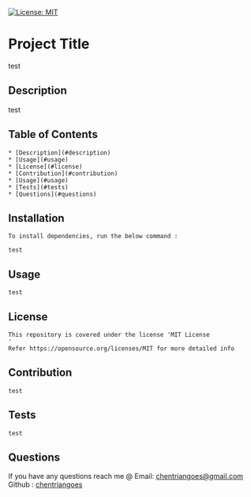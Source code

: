 
   [![License: MIT](https://img.shields.io/badge/License-MIT-yellow.svg)](https://opensource.org/licenses/MIT)
  
  
#  Project Title
   test
  
##  Description
   test
  
  
## Table of Contents
  
    * [Description](#description)
    * [Usage](#usage)
    * [License](#license)
    * [Contribution](#contribution)
    * [Usage](#usage)
    * [Tests](#tests)
    * [Questions](#questions)
  
  
## Installation
  
    To install dependencies, run the below command :
  
    test
  
  
  
## Usage
    test
  
  
## License
  
    This repository is covered under the license 'MIT License
    ' 
    Refer https://opensource.org/licenses/MIT for more detailed info 
      
    
## Contribution
    test
  
## Tests
    test
  
## Questions
  
  If you have any questions reach me @ 
  Email: [chentriangoes@gmail.com](mailto:chentriangoes@gmail.com)
  Github : [chentriangoes](https://github.com/chentriangoes)
  